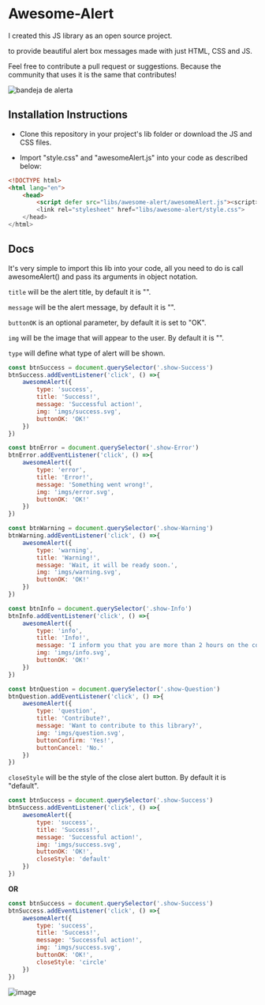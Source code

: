 # **Awesome-Alert**

I created this JS library as an open source project.

to provide beautiful alert box messages made with just HTML, CSS and JS.

Feel free to contribute a pull request or suggestions. Because the community that uses it is the same that contributes!

![bandeja de alerta](https://user-images.githubusercontent.com/69097449/191129044-5c3b6b43-0b2b-4601-826c-bc1b2640de63.jpg)

## **Installation Instructions**

* Clone this repository in your project's lib folder or download the JS and CSS files.

* Import "style.css" and "awesomeAlert.js" into your code as described below:

```html
<!DOCTYPE html>
<html lang="en">
    <head>
        <script defer src="libs/awesome-alert/awesomeAlert.js"><script>
        <link rel="stylesheet" href="libs/awesome-alert/style.css">
    </head>
</html>
```

## **Docs**

It's very simple to import this lib into your code, all you need to do is call awesomeAlert() and pass its arguments in object notation.

```title``` will be the alert title, by default it is "".

```message``` will be the alert message, by default it is "".

```buttonOK``` is an optional parameter, by default it is set to "OK".

```img``` will be the image that will appear to the user. By default it is "".

```type``` will define what type of alert will be shown.

```js
const btnSuccess = document.querySelector('.show-Success')
btnSuccess.addEventListener('click', () =>{
    awesomeAlert({
        type: 'success',
        title: 'Success!',
        message: 'Successful action!',
        img: 'imgs/success.svg',
        buttonOK: 'OK!'
    })
})
```

```js
const btnError = document.querySelector('.show-Error')
btnError.addEventListener('click', () =>{
    awesomeAlert({
        type: 'error',
        title: 'Error!',
        message: 'Something went wrong!',
        img: 'imgs/error.svg',
        buttonOK: 'OK!'
    })
})
```

```js
const btnWarning = document.querySelector('.show-Warning')
btnWarning.addEventListener('click', () =>{
    awesomeAlert({
        type: 'warning',
        title: 'Warning!',
        message: 'Wait, it will be ready soon.',
        img: 'imgs/warning.svg',
        buttonOK: 'OK!'
    })
})
```

```js
const btnInfo = document.querySelector('.show-Info')
btnInfo.addEventListener('click', () =>{
    awesomeAlert({
        type: 'info',
        title: 'Info!',
        message: 'I inform you that you are more than 2 hours on the computer.',
        img: 'imgs/info.svg',
        buttonOK: 'OK!'
    })
})
```

```js
const btnQuestion = document.querySelector('.show-Question')
btnQuestion.addEventListener('click', () =>{
    awesomeAlert({
        type: 'question',
        title: 'Contribute?',
        message: 'Want to contribute to this library?',
        img: 'imgs/question.svg',
        buttonConfirm: 'Yes!',
        buttonCancel: 'No.'
    })
})
```

```closeStyle``` will be the style of the close alert button. By default it is "default".

```js
const btnSuccess = document.querySelector('.show-Success')
btnSuccess.addEventListener('click', () =>{
    awesomeAlert({
        type: 'success',
        title: 'Success!',
        message: 'Successful action!',
        img: 'imgs/success.svg',
        buttonOK: 'OK!',
        closeStyle: 'default'
    })
})
```

**OR**

```js
const btnSuccess = document.querySelector('.show-Success')
btnSuccess.addEventListener('click', () =>{
    awesomeAlert({
        type: 'success',
        title: 'Success!',
        message: 'Successful action!',
        img: 'imgs/success.svg',
        buttonOK: 'OK!',
        closeStyle: 'circle'
    })
})
```

![image](https://user-images.githubusercontent.com/69097449/191096143-5b71ef03-5f04-44a5-b5dd-44258a0c8dae.png)
